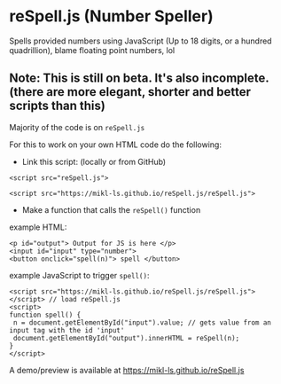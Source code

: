 # reSpell.js (Number Speller)
Spells provided numbers using JavaScript (Up to 18 digits, or a hundred quadrillion), blame floating point numbers, lol

## Note: This is still on beta. It's also incomplete. (there are more elegant, shorter and better scripts than this)

Majority of the code is on `reSpell.js`

For this to work on your own HTML code do the following:

- Link this script: (locally or from GitHub)
```
<script src="reSpell.js">
```
```
<script src="https://mikl-ls.github.io/reSpell.js/reSpell.js">
```
 - Make a function that calls the `reSpell()` function 
 
 example HTML:
 ```
<p id="output"> Output for JS is here </p>
<input id="input" type="number">
<button onclick="spell(n)"> spell </button> 
 ```
 
 example JavaScript to trigger `spell()`:
 ```
 <script src="https://mikl-ls.github.io/reSpell.js/reSpell.js"></script> // load reSpell.js
 <script>
 function spell() {
  n = document.getElementById("input").value; // gets value from an input tag with the id 'input' 	
  document.getElementById("output").innerHTML = reSpell(n);
 }
 </script>
 ```
A demo/preview is available at https://mikl-ls.github.io/reSpell.js
